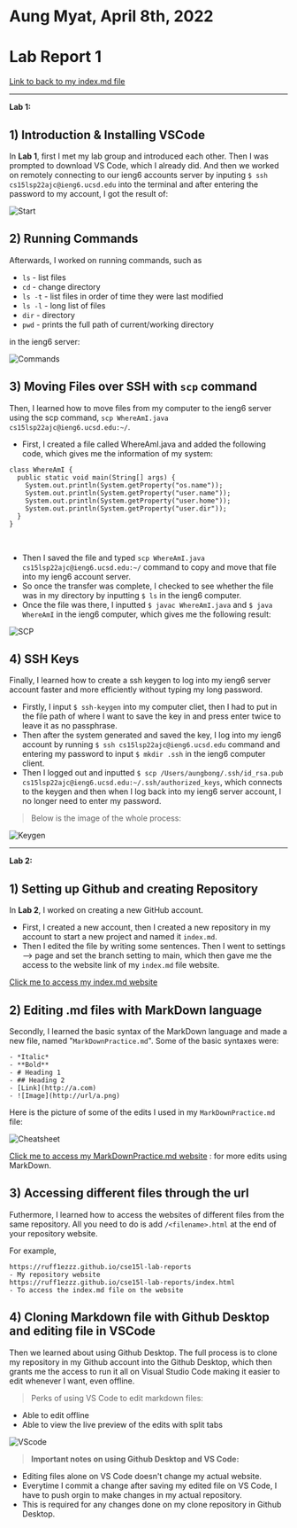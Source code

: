 # Aung Myat, April 8th, 2022
# Lab Report 1
[Link to back to my index.md file](https://ruff1ezzz.github.io/cse15l-lab-reports/index.html)

***

**Lab 1:**

## 1) Introduction & Installing VSCode

In **Lab 1**, first I met my lab group and introduced each other. Then I was prompted to download VS Code, which I already did. And then we worked on remotely connecting to  our ieng6 accounts server by inputing `$ ssh cs15lsp22ajc@ieng6.ucsd.edu` into the terminal and after entering the password to my account, I got the result of:

![Start](images/1Lab1.png)

## 2) Running Commands

Afterwards, I worked on running commands, such as 

* `ls` - list files
* `cd` - change directory
* `ls -t` - list files in order of time they were last modified
* `ls -l` - long list of files
* `dir` - directory
* `pwd` - prints the full path of current/working directory

in the ieng6 server:

![Commands](images/CommandLab1.png)

## 3) Moving Files over SSH with `scp` command

Then, I learned how to move files from my computer to the ieng6 server using the scp command, `scp WhereAmI.java cs15lsp22ajc@ieng6.ucsd.edu:~/`. 

* First, I created a file called WhereAmI.java and added the following code, which gives me the information of my system:

```
class WhereAmI {
  public static void main(String[] args) {
    System.out.println(System.getProperty("os.name"));
    System.out.println(System.getProperty("user.name"));
    System.out.println(System.getProperty("user.home"));
    System.out.println(System.getProperty("user.dir"));
  }
}
```
<br>

* Then I saved the file and typed `scp WhereAmI.java cs15lsp22ajc@ieng6.ucsd.edu:~/` command to copy and move that file into my ieng6 account server. 
* So once the transfer was complete, I checked to see whether the file was in my directory by inputting `$ ls` in the ieng6 computer. 
* Once the file was there, I inputted `$ javac WhereAmI.java` and `$ java WhereAmI` in the ieng6 computer, which gives me the following result:

![SCP](images/SCPLab1.png)

## 4) SSH Keys

Finally, I learned how to create a ssh keygen to log into my ieng6 server account faster and more efficiently without typing my long password. 
* Firstly, I input `$ ssh-keygen` into my computer cliet, then I had to put in the file path of where I want to save the key in and press enter twice to leave it as no passphrase. 
* Then after the system generated and saved the key, I log into my ieng6 account by running `$ ssh cs15lsp22ajc@ieng6.ucsd.edu` command and entering my password to input `$ mkdir .ssh` in the ieng6 computer client. 
* Then I logged out and inputted `$ scp /Users/aungbong/.ssh/id_rsa.pub cs15lsp22ajc@ieng6.ucsd.edu:~/.ssh/authorized_keys`, which connects to the keygen and then when I log back into my ieng6 server account, I no longer need to enter my password. 

>Below is the image of the whole process:

![Keygen](images/KeygenLab1.png)

***

**Lab 2:**

## 1) Setting up Github and creating Repository

In **Lab 2**, I worked on creating a new GitHub account. 
* First, I created a new account, then I created a new repository in my account to start a new project and named it `index.md`. 
* Then I edited the file by writing some sentences. Then I went to settings --> page and set the branch setting to main, which then gave me the access to the website link of my `index.md` file website. 

[Click me to access my index.md website](https://ruff1ezzz.github.io/cse15l-lab-reports/index.html)

## 2) Editing .md files with MarkDown language

Secondly, I learned the basic syntax of the MarkDown language and made a new file, named "`MarkDownPractice.md`". Some of the basic syntaxes were:

```
- *Italic*
- **Bold**
- # Heading 1
- ## Heading 2
- [Link](http://a.com)
- ![Image](http://url/a.png)
```

Here is the picture of some of the edits I used in my `MarkDownPractice.md` file:

![Cheatsheet](images/MarkdownCheatSheet.png)

[Click me to access my MarkDownPractice.md website](https://ruff1ezzz.github.io/cse15l-lab-reports/MarkDownPractice.html) : for more edits using MarkDown.

## 3) Accessing different files through the url

Futhermore, I learned how to access the websites of different files from the same repository. All you need to do is add `/<filename>.html` at the end of your repository website.

For example,
```
https://ruff1ezzz.github.io/cse15l-lab-reports
- My repository website
https://ruff1ezzz.github.io/cse15l-lab-reports/index.html
- To access the index.md file on the website
```

## 4) Cloning Markdown file with Github Desktop and editing file in VSCode

Then we learned about using Github Desktop. The full process is to clone my repository in my Github account into the Github Desktop, which then grants me the access to run it all on Visual Studio Code making it easier to edit whenever I want, even offline.

>Perks of using VS Code to edit markdown files:
* Able to edit offline
* Able to view the live preview of the edits with split tabs

![VScode](images/VScodeMD.png)

>**Important notes on using Github Desktop and VS Code:**
* Editing files alone on VS Code doesn't change my actual website.
* Everytime I commit a change after saving my edited file on VS Code, I have to push orgin to make changes in my actual repository.
* This is required for any changes done on my clone repository in Github Desktop.